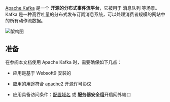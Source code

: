 [Apache Kafka](https://kafka.apache.org/) 是一个 **开源的分布式事件流平台**，它被用于 消息队列  等场景。Kafka 是一种高吞吐量的分布式发布订阅消息系统，可以处理消费者规模的网站中的所有动作流数据。


![架构图](https://libs.websoft9.com/Websoft9/DocsPicture/en/kafka/kafka-gui-websoft9.png)


## 准备

在参阅本文档使用 Apache Kafka 时，需要确保如下几点：

- 应用是基于 Websoft9 安装的

- 应用的用途符合 [apache2](https://opensource.org/licenses/Apache-2.0) 开源许可协议

- 应用具备访问条件：[配置域名](./domain-set) 或 **服务器安全组**开启网外端口